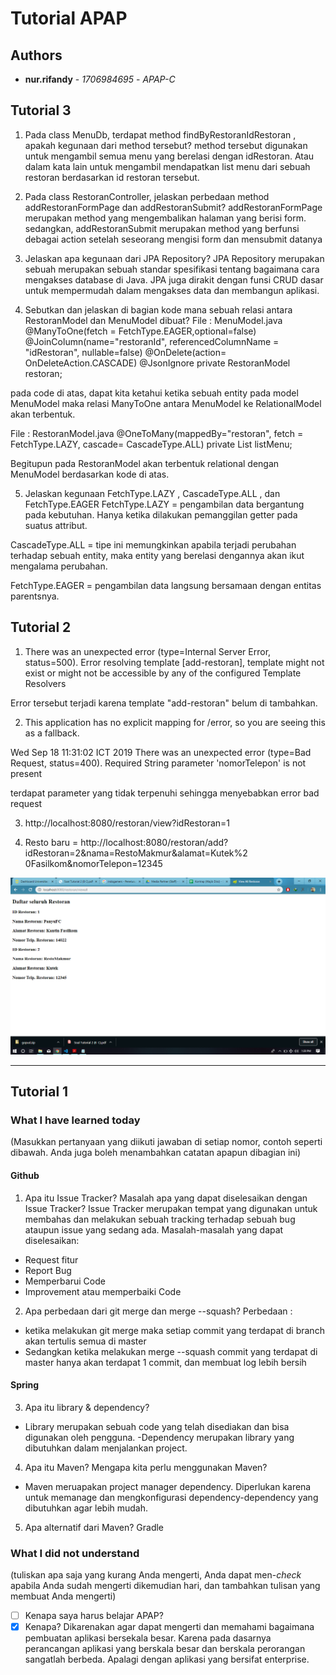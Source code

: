 # Tutorial APAP

## Authors

* **nur.rifandy** - *1706984695* - *APAP-C*

## Tutorial 3

1. Pada class MenuDb, terdapat method findByRestoranIdRestoran , apakah kegunaan dari
method tersebut?
method tersebut digunakan untuk mengambil semua menu yang berelasi dengan idRestoran. Atau dalam kata lain untuk mengambil mendapatkan list menu dari sebuah restoran berdasarkan id restoran tersebut. 


2. Pada class RestoranController, jelaskan perbedaan method addRestoranFormPage dan
addRestoranSubmit?
addRestoranFormPage merupakan method yang mengembalikan halaman yang berisi form.
sedangkan, addRestoranSubmit merupakan method yang berfunsi debagai action setelah seseorang mengisi form dan mensubmit datanya 


3. Jelaskan apa kegunaan dari JPA Repository?
JPA Repository merupakan sebuah merupakan sebuah standar spesifikasi tentang bagaimana cara mengakses database di Java. JPA juga dirakit dengan funsi CRUD dasar untuk mempermudah dalam mengakses data dan membangun aplikasi.

4. Sebutkan dan jelaskan di bagian kode mana sebuah relasi antara RestoranModel dan
MenuModel dibuat?
File : MenuModel.java
    @ManyToOne(fetch = FetchType.EAGER,optional=false)
    @JoinColumn(name="restoranId", referencedColumnName = "idRestoran", nullable=false)
    @OnDelete(action= OnDeleteAction.CASCADE)
    @JsonIgnore
    private RestoranModel restoran;

pada code di atas, dapat kita ketahui ketika sebuah entity pada model MenuModel maka relasi ManyToOne antara MenuModel ke RelationalModel akan terbentuk.

File : RestoranModel.java
    @OneToMany(mappedBy="restoran", fetch = FetchType.LAZY, cascade= CascadeType.ALL)
    private List<MenuModel> listMenu;

Begitupun pada RestoranModel akan terbentuk relational dengan MenuModel berdasarkan kode di atas.

5. Jelaskan kegunaan FetchType.LAZY , CascadeType.ALL , dan FetchType.EAGER
FetchType.LAZY = pengambilan data bergantung pada kebutuhan. Hanya ketika dilakukan pemanggilan getter pada suatus attribut.

CascadeType.ALL = tipe ini memungkinkan apabila terjadi perubahan terhadap sebuah entity, maka entity yang berelasi dengannya akan ikut mengalama perubahan.

FetchType.EAGER = pengambilan data langsung bersamaan dengan entitas parentsnya.



## Tutorial 2

1. There was an unexpected error (type=Internal Server Error, status=500).
Error resolving template [add-restoran], template might not exist or might not be accessible by any of the configured Template Resolvers

Error tersebut terjadi karena template "add-restoran" belum di tambahkan.

2. This application has no explicit mapping for /error, so you are seeing this as a fallback.

Wed Sep 18 11:31:02 ICT 2019
There was an unexpected error (type=Bad Request, status=400).
Required String parameter 'nomorTelepon' is not present

terdapat parameter yang tidak terpenuhi sehingga menyebabkan error bad request 

3. http://localhost:8080/restoran/view?idRestoran=1

4. Resto baru = http://localhost:8080/restoran/add?idRestoran=2&nama=RestoMakmur&alamat=Kutek%2
0Fasilkom&nomorTelepon=12345

![screenshot](apap-tutorial-2.png)

----
## Tutorial 1
### What I have learned today
(Masukkan pertanyaan yang diikuti jawaban di setiap nomor, contoh seperti dibawah. Anda juga boleh
menambahkan catatan apapun dibagian ini)
#### Github
1. Apa itu Issue Tracker? Masalah apa yang dapat diselesaikan dengan Issue Tracker?
Issue Tracker merupakan tempat yang digunakan untuk membahas dan melakukan sebuah tracking terhadap sebuah bug ataupun issue yang sedang ada.
Masalah-masalah yang dapat diselesaikan:
- Request fitur
- Report Bug
- Memperbarui Code
- Improvement atau memperbaiki Code

2. Apa perbedaan dari git merge dan merge --squash?
Perbedaan : 
- ketika melakukan git merge maka setiap commit yang terdapat di branch akan tertulis semua di master
- Sedangkan ketika melakukan merge --squash commit yang terdapat di master hanya akan terdapat 1 commit, dan membuat log lebih bersih
#### Spring
3. Apa itu library & dependency?
- Library
merupakan sebuah code yang telah disediakan dan bisa digunakan oleh pengguna.
-Dependency
merupakan library yang dibutuhkan dalam menjalankan project.
4. Apa itu Maven? Mengapa kita perlu menggunakan Maven?
- Maven meruapakan project manager dependency. Diperlukan karena untuk memanage dan mengkonfigurasi dependency-dependency yang dibutuhkan agar lebih mudah.
5. Apa alternatif dari Maven?
Gradle

### What I did not understand
(tuliskan apa saja yang kurang Anda mengerti, Anda dapat men-_check_ apabila Anda sudah mengerti
dikemudian hari, dan tambahkan tulisan yang membuat Anda mengerti)
- [ ] Kenapa saya harus belajar APAP?
- [x] Kenapa?
Dikarenakan agar dapat mengerti dan memahami bagaimana pembuatan aplikasi bersekala besar. Karena pada dasarnya perancangan aplikasi yang berskala besar dan berskala perorangan sangatlah berbeda.
Apalagi dengan aplikasi yang bersifat enterprise.
